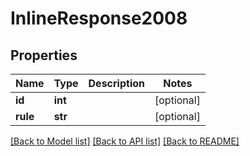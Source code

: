 # InlineResponse2008

## Properties
Name | Type | Description | Notes
------------ | ------------- | ------------- | -------------
**id** | **int** |  | [optional] 
**rule** | **str** |  | [optional] 

[[Back to Model list]](../README.md#documentation-for-models) [[Back to API list]](../README.md#documentation-for-api-endpoints) [[Back to README]](../README.md)


